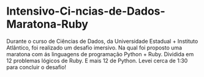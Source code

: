 # Intensivo-Ci-ncias-de-Dados-Maratona-Ruby
Durante o curso de Ciências de Dados, da Universidade Estadual + Instituto Atlântico, foi realizado um desafio imersivo. Na qual foi proposto uma maratona com ás linguagens de programação Python + Ruby. Dividida em 12 problemas lógicos de Ruby. E mais 12 de Python. Levei cerca de 1:30 para concluir o desafio! 
